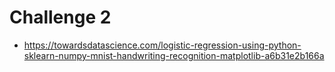 # Challenge 2
* https://towardsdatascience.com/logistic-regression-using-python-sklearn-numpy-mnist-handwriting-recognition-matplotlib-a6b31e2b166a

